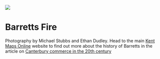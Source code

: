 <a href="https://juncture-digital.org"><img src="https://gitcdn.link/repo/jstor-labs/juncture/main/images/ve-button.png"></a>

<param ve-config header="header" main="now-and-then">

<param ve-compare manifest="gh:kent-map/images/Barrets_Fire_2021.yaml" region="pct:9,13,99,99">
<param ve-compare manifest="gh:kent-map/images/Barrets_Fire_past.yaml" region="">

# Barretts Fire

Photography by Michael Stubbs and Ethan Dudley.
Head to the main [Kent Maps Online](https://kent-maps.online/) website to find out more about the history of Barretts in the article on [Canterbury commerce in the 20th century](https://kent-maps.online/canterbury/20c-canterbury-commerce/)
